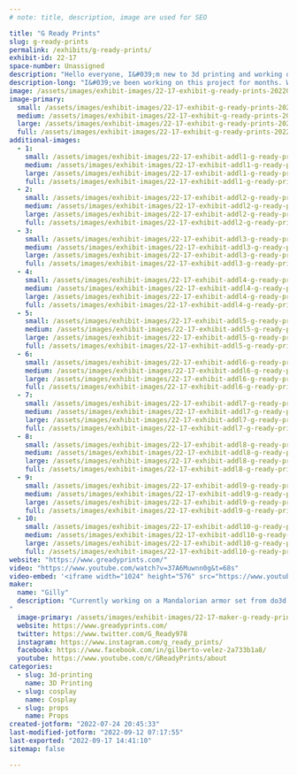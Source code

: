 ```yaml
---
# note: title, description, image are used for SEO

title: "G Ready Prints"
slug: g-ready-prints
permalink: /exhibits/g-ready-prints/
exhibit-id: 22-17
space-number: Unassigned
description: "Hello everyone, I&#039;m new to 3d printing and working on The Paz Vizsla armor set from do3d.com. "
description-long: "I&#039;ve been working on this project for months. With 2 3d printers &quot; ender 3 v2 and the Artillery sidewinder x2. I can&#039;t say I&#039;ve have done this alone my sponsor 3D Print Orlando has provided all the filament for this project. Big thanks to them :) we have every sing model completed and ready to be put together. This is my 1st time working with straps, leather, painting even editing my YouTube videos lol it&#039;s all new to me but I&#039;m having a blast my kids too lol. "
image: /assets/images/exhibit-images/22-17-exhibit-g-ready-prints-20220710-121028-large.jpg
image-primary: 
  small: /assets/images/exhibit-images/22-17-exhibit-g-ready-prints-20220710-121028-small.jpg
  medium: /assets/images/exhibit-images/22-17-exhibit-g-ready-prints-20220710-121028-medium.jpg
  large: /assets/images/exhibit-images/22-17-exhibit-g-ready-prints-20220710-121028-large.jpg
  full: /assets/images/exhibit-images/22-17-exhibit-g-ready-prints-20220710-121028-full.jpg
additional-images: 
  - 1:
    small: /assets/images/exhibit-images/22-17-exhibit-addl1-g-ready-prints-20220724-151425-small.jpg
    medium: /assets/images/exhibit-images/22-17-exhibit-addl1-g-ready-prints-20220724-151425-medium.jpg
    large: /assets/images/exhibit-images/22-17-exhibit-addl1-g-ready-prints-20220724-151425-large.jpg
    full: /assets/images/exhibit-images/22-17-exhibit-addl1-g-ready-prints-20220724-151425-full.jpg
  - 2:
    small: /assets/images/exhibit-images/22-17-exhibit-addl2-g-ready-prints-20220724-153903-small.jpg
    medium: /assets/images/exhibit-images/22-17-exhibit-addl2-g-ready-prints-20220724-153903-medium.jpg
    large: /assets/images/exhibit-images/22-17-exhibit-addl2-g-ready-prints-20220724-153903-large.jpg
    full: /assets/images/exhibit-images/22-17-exhibit-addl2-g-ready-prints-20220724-153903-full.jpg
  - 3:
    small: /assets/images/exhibit-images/22-17-exhibit-addl3-g-ready-prints-20220726-151043-small.jpg
    medium: /assets/images/exhibit-images/22-17-exhibit-addl3-g-ready-prints-20220726-151043-medium.jpg
    large: /assets/images/exhibit-images/22-17-exhibit-addl3-g-ready-prints-20220726-151043-large.jpg
    full: /assets/images/exhibit-images/22-17-exhibit-addl3-g-ready-prints-20220726-151043-full.jpg
  - 4:
    small: /assets/images/exhibit-images/22-17-exhibit-addl4-g-ready-prints-20220726-195233-small.jpg
    medium: /assets/images/exhibit-images/22-17-exhibit-addl4-g-ready-prints-20220726-195233-medium.jpg
    large: /assets/images/exhibit-images/22-17-exhibit-addl4-g-ready-prints-20220726-195233-large.jpg
    full: /assets/images/exhibit-images/22-17-exhibit-addl4-g-ready-prints-20220726-195233-full.jpg
  - 5:
    small: /assets/images/exhibit-images/22-17-exhibit-addl5-g-ready-prints-20220730-080543-5621-small.jpg
    medium: /assets/images/exhibit-images/22-17-exhibit-addl5-g-ready-prints-20220730-080543-5621-medium.jpg
    large: /assets/images/exhibit-images/22-17-exhibit-addl5-g-ready-prints-20220730-080543-5621-large.jpg
    full: /assets/images/exhibit-images/22-17-exhibit-addl5-g-ready-prints-20220730-080543-5621-full.jpg
  - 6:
    small: /assets/images/exhibit-images/22-17-exhibit-addl6-g-ready-prints-20220730-105409-small.jpg
    medium: /assets/images/exhibit-images/22-17-exhibit-addl6-g-ready-prints-20220730-105409-medium.jpg
    large: /assets/images/exhibit-images/22-17-exhibit-addl6-g-ready-prints-20220730-105409-large.jpg
    full: /assets/images/exhibit-images/22-17-exhibit-addl6-g-ready-prints-20220730-105409-full.jpg
  - 7:
    small: /assets/images/exhibit-images/22-17-exhibit-addl7-g-ready-prints-20220730-105448-small.jpg
    medium: /assets/images/exhibit-images/22-17-exhibit-addl7-g-ready-prints-20220730-105448-medium.jpg
    large: /assets/images/exhibit-images/22-17-exhibit-addl7-g-ready-prints-20220730-105448-large.jpg
    full: /assets/images/exhibit-images/22-17-exhibit-addl7-g-ready-prints-20220730-105448-full.jpg
  - 8:
    small: /assets/images/exhibit-images/22-17-exhibit-addl8-g-ready-prints-20220730-105519-small.jpg
    medium: /assets/images/exhibit-images/22-17-exhibit-addl8-g-ready-prints-20220730-105519-medium.jpg
    large: /assets/images/exhibit-images/22-17-exhibit-addl8-g-ready-prints-20220730-105519-large.jpg
    full: /assets/images/exhibit-images/22-17-exhibit-addl8-g-ready-prints-20220730-105519-full.jpg
  - 9:
    small: /assets/images/exhibit-images/22-17-exhibit-addl9-g-ready-prints-p1010005-small.JPG
    medium: /assets/images/exhibit-images/22-17-exhibit-addl9-g-ready-prints-p1010005-medium.JPG
    large: /assets/images/exhibit-images/22-17-exhibit-addl9-g-ready-prints-p1010005-large.JPG
    full: /assets/images/exhibit-images/22-17-exhibit-addl9-g-ready-prints-p1010005-full.JPG
  - 10:
    small: /assets/images/exhibit-images/22-17-exhibit-addl10-g-ready-prints-p1010017-small.JPG
    medium: /assets/images/exhibit-images/22-17-exhibit-addl10-g-ready-prints-p1010017-medium.JPG
    large: /assets/images/exhibit-images/22-17-exhibit-addl10-g-ready-prints-p1010017-large.JPG
    full: /assets/images/exhibit-images/22-17-exhibit-addl10-g-ready-prints-p1010017-full.JPG
website: "https://www.greadyprints.com/"
video: "https://www.youtube.com/watch?v=37A6Muwnn0g&t=68s"
video-embed: '<iframe width="1024" height="576" src="https://www.youtube.com/embed/37A6Muwnn0g?feature=oembed" frameborder="0" allow="accelerometer; autoplay; clipboard-write; encrypted-media; gyroscope; picture-in-picture" allowfullscreen title="Mandalorian 3D Printed "Vlog part 2""></iframe>'
maker: 
  name: "Gilly"
  description: "Currently working on a Mandalorian armor set from do3d.com  
"
  image-primary: /assets/images/exhibit-images/22-17-maker-g-ready-prints-profile-pic-medium.PNG
  website: https://www.greadyprints.com/
  twitter: https://www.twitter.com/G_Ready978
  instagram: https://www.instagram.com/g_ready_prints/
  facebook: https://www.facebook.com/in/gilberto-velez-2a733b1a8/
  youtube: https://www.youtube.com/c/GReadyPrints/about
categories: 
  - slug: 3d-printing
    name: 3D Printing
  - slug: cosplay
    name: Cosplay
  - slug: props
    name: Props
created-jotform: "2022-07-24 20:45:33"
last-modified-jotform: "2022-09-12 07:17:55"
last-exported: "2022-09-17 14:41:10"
sitemap: false

---
```

